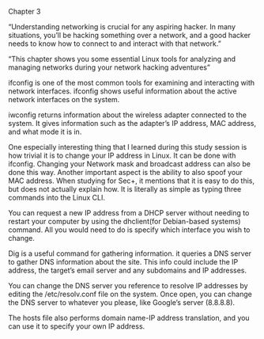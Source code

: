 Chapter 3

“Understanding networking is crucial for any aspiring hacker. In many situations, you’ll be hacking something over a network, and a good hacker needs to know how to connect to and interact with that network.”

“This chapter shows you some essential Linux tools for analyzing and managing networks during your network hacking adventures”

ifconfig is one of the most common tools for examining and interacting with network interfaces. ifconfig shows useful information about the active network interfaces on the system.

iwconfig returns information about the wireless adapter connected to the system. It gives information such as the adapter’s IP address, MAC address, and what mode it is in.

One especially interesting thing that I learned during this study session is how trivial it is to change your IP address in Linux. It can be done with ifconfig. Changing your Network mask and broadcast address can also be done this way. Another important aspect is the ability to also spoof your MAC address. When studying for Sec+, it mentions that it is easy to do this, but does not actually explain how. It is literally as simple as typing three commands into the Linux CLI.

You can request a new IP address from a DHCP server without needing to restart your computer by using the dhclient(for Debian-based systems) command. All you would need to do is specify which interface you wish to change.

Dig is a useful command for gathering information. it queries a DNS server to gather DNS information about the site. This info could include the IP address, the target’s email server and any subdomains and IP addresses.

You can change the DNS server you reference to resolve IP addresses by editing the /etc/resolv.conf file on the system. Once open, you can change the DNS server to whatever you please, like Google’s server (8.8.8.8).

The hosts file also performs domain name-IP address translation, and you can use it to specify your own IP address.
